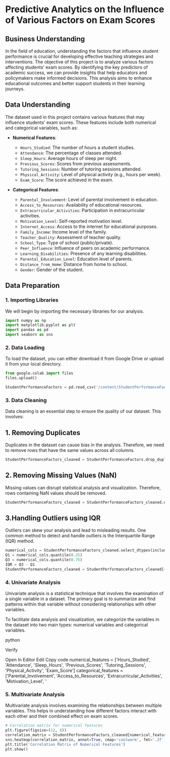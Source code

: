 # Predictive Analytics on the Influence of Various Factors on Exam Scores

## Business Understanding

In the field of education, understanding the factors that influence student performance is crucial for developing effective teaching strategies and interventions. The objective of this project is to analyze various factors affecting students' exam scores. By identifying the key predictors of academic success, we can provide insights that help educators and policymakers make informed decisions. This analysis aims to enhance educational outcomes and better support students in their learning journeys.

## Data Understanding

The dataset used in this project contains various features that may influence students' exam scores. These features include both numerical and categorical variables, such as:

- **Numerical Features**:
  - `Hours_Studied`: The number of hours a student studies.
  - `Attendance`: The percentage of classes attended.
  - `Sleep_Hours`: Average hours of sleep per night.
  - `Previous_Scores`: Scores from previous assessments.
  - `Tutoring_Sessions`: Number of tutoring sessions attended.
  - `Physical_Activity`: Level of physical activity (e.g., hours per week).
  - `Exam_Score`: The score achieved in the exam.

- **Categorical Features**:
  - `Parental_Involvement`: Level of parental involvement in education.
  - `Access_to_Resources`: Availability of educational resources.
  - `Extracurricular_Activities`: Participation in extracurricular activities.
  - `Motivation_Level`: Self-reported motivation level.
  - `Internet_Access`: Access to the internet for educational purposes.
  - `Family_Income`: Income level of the family.
  - `Teacher_Quality`: Assessment of teacher quality.
  - `School_Type`: Type of school (public/private).
  - `Peer_Influence`: Influence of peers on academic performance.
  - `Learning_Disabilities`: Presence of any learning disabilities.
  - `Parental_Education_Level`: Education level of parents.
  - `Distance_from_Home`: Distance from home to school.
  - `Gender`: Gender of the student.

## Data Preparation

### 1. Importing Libraries

We will begin by importing the necessary libraries for our analysis.

```python
import numpy as np
import matplotlib.pyplot as plt
import pandas as pd
import seaborn as sns
```

### 2. Data Loading
To load the dataset, you can either download it from Google Drive or upload it from your local directory.

```python
from google.colab import files
files.upload()

StudentPerformanceFactors = pd.read_csv('/content/StudentPerformanceFactors.csv')
```

### 3. Data Cleaning
Data cleaning is an essential step to ensure the quality of our dataset. This involves:

## 1. Removing Duplicates 
Duplicates in the dataset can cause bias in the analysis. Therefore, we need to remove rows that have the same values across all columns.

```python
StudentPerformanceFactors_cleaned = StudentPerformanceFactors.drop_duplicates()
```

## 2. Removing Missing Values (NaN)
Missing values can disrupt statistical analysis and visualization. Therefore, rows containing NaN values should be removed.

```python
StudentPerformanceFactors_cleaned = StudentPerformanceFactors_cleaned.dropna()
```

## 3.Handling Outliers using IQR
Outliers can skew your analysis and lead to misleading results. One common method to detect and handle outliers is the Interquartile Range (IQR) method.

```python
numerical_cols = StudentPerformanceFactors_cleaned.select_dtypes(include=[np.number])
Q1 = numerical_cols.quantile(0.25)
Q3 = numerical_cols.quantile(0.75)
IQR = Q3 - Q1
StudentPerformanceFactors_cleaned = StudentPerformanceFactors_cleaned[~((numerical_cols < (Q1 - 1.5 * IQR)) | (numerical_cols > (Q3 + 1.5 * IQR))).any(axis=1)]
```

### 4. Univariate Analysis
Univariate analysis is a statistical technique that involves the examination of a single variable in a dataset. The primary goal is to summarize and find patterns within that variable without considering relationships with other variables.

To facilitate data analysis and visualization, we categorize the variables in the dataset into two main types: numerical variables and categorical variables.

python

Verify

Open In Editor
Edit
Copy code
numerical_features = ['Hours_Studied', 'Attendance', 'Sleep_Hours', 'Previous_Scores', 'Tutoring_Sessions', 'Physical_Activity', 'Exam_Score']
categorical_features = ['Parental_Involvement', 'Access_to_Resources', 'Extracurricular_Activities', 'Motivation_Level', '

### 5. Multivariate Analysis
Multivariate analysis involves examining the relationships between multiple variables. This helps in understanding how different factors interact with each other and their combined effect on exam scores.

```python
# Correlation matrix for numerical features
plt.figure(figsize=(12, 8))
correlation_matrix = StudentPerformanceFactors_cleaned[numerical_features].corr()
sns.heatmap(correlation_matrix, annot=True, cmap='coolwarm', fmt='.2f')
plt.title('Correlation Matrix of Numerical Features')
plt.show()
```
